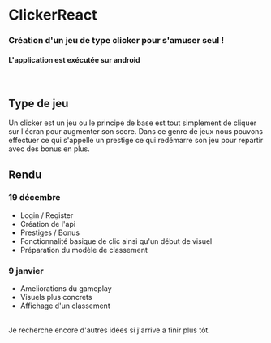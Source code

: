# ClickerReact 
### Création d'un jeu de type clicker pour s'amuser seul !

####  L'application est exécutée sur android
<br>

## Type de jeu

Un clicker est un jeu ou le principe de base est tout simplement de cliquer sur l'écran pour augmenter son score.
Dans ce genre de jeux nous pouvons effectuer ce qui s'appelle un prestige ce qui redémarre son jeu pour repartir avec des bonus en plus.

## Rendu

### 19 décembre

- Login / Register
- Création de l'api
- Prestiges / Bonus
- Fonctionnalité basique de clic ainsi qu'un début de visuel
- Préparation du modèle de classement 

### 9 janvier


- Ameliorations du gameplay
- Visuels plus concrets
- Affichage d'un classement

<br>
Je recherche encore d'autres idées si j'arrive a finir plus tôt.
